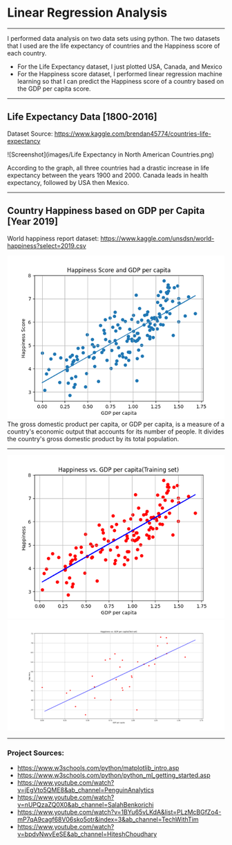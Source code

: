 # Linear Regression Analysis
***

I performed data analysis on two data sets using python. The two datasets that 
I used are the life expectancy of countries and the Happiness score of each country.
- For the Life Expectancy dataset, I just plotted USA, Canada, and Mexico
- For the Happiness score dataset, I performed linear regression machine learning so that I can predict
the Happiness score of a country based on the GDP per capita score.
***

## Life Expectancy Data [1800-2016]

Dataset Source: https://www.kaggle.com/brendan45774/countries-life-expectancy

![Screenshot](images/Life Expectancy in North American Countries.png)

According to the graph, all three countries had a drastic increase in life expectancy between the years 1900 and 2000.
Canada leads in health expectancy, followed by USA then Mexico. 

***
## Country Happiness based on GDP per Capita [Year 2019]

World happiness report dataset:
https://www.kaggle.com/unsdsn/world-happiness?select=2019.csv

![Screenshot](images/Happiness_GDP.png)
The gross domestic product per capita, or GDP per capita, is a measure 
of a country's economic output that accounts for its number of people. It divides the country's gross domestic product by its total population.

***

![Screenshot](images/TrainingSet.png)
![Screenshot](images/Testset.png)


***

### Project Sources:

- https://www.w3schools.com/python/matplotlib_intro.asp
- https://www.w3schools.com/python/python_ml_getting_started.asp
- https://www.youtube.com/watch?v=jEgVto5QME8&ab_channel=PenguinAnalytics
- https://www.youtube.com/watch?v=nUPQzaZQ0X0&ab_channel=SalahBenkorichi
- https://www.youtube.com/watch?v=1BYu65vLKdA&list=PLzMcBGfZo4-mP7qA9cagf68V06sko5otr&index=3&ab_channel=TechWithTim
- https://www.youtube.com/watch?v=bpdvNwvEeSE&ab_channel=HiteshChoudhary